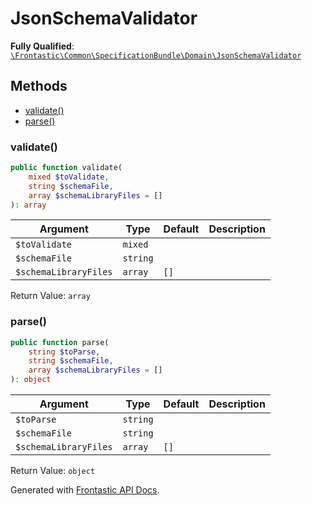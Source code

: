 #  JsonSchemaValidator

**Fully Qualified**: [`\Frontastic\Common\SpecificationBundle\Domain\JsonSchemaValidator`](../../../../src/php/SpecificationBundle/Domain/JsonSchemaValidator.php)

## Methods

* [validate()](#validate)
* [parse()](#parse)

### validate()

```php
public function validate(
    mixed $toValidate,
    string $schemaFile,
    array $schemaLibraryFiles = []
): array
```

Argument|Type|Default|Description
--------|----|-------|-----------
`$toValidate`|`mixed`||
`$schemaFile`|`string`||
`$schemaLibraryFiles`|`array`|`[]`|

Return Value: `array`

### parse()

```php
public function parse(
    string $toParse,
    string $schemaFile,
    array $schemaLibraryFiles = []
): object
```

Argument|Type|Default|Description
--------|----|-------|-----------
`$toParse`|`string`||
`$schemaFile`|`string`||
`$schemaLibraryFiles`|`array`|`[]`|

Return Value: `object`

Generated with [Frontastic API Docs](https://github.com/FrontasticGmbH/apidocs).
